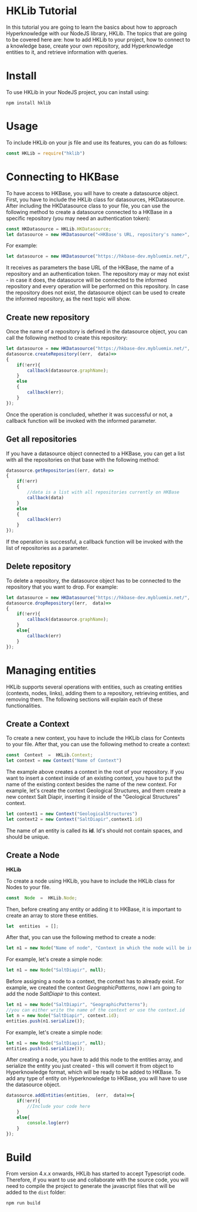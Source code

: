 # HKLib Tutorial

In this tutorial you are going to learn the basics about how to approach Hyperknowledge with our NodeJS library, HKLib. The topics that are going to be covered here are: how to add HKLib to your project, how to connect to a knowledge base, create your own repository, add Hyperknowledge entities to it, and retrieve information with queries. 

# Install

To use HKLib in your NodeJS project, you can install using:
```
npm install hklib
```

# Usage 
To include HKLib on your js file and use its features, you can do as follows:
```js 
const HKLib = require("hklib")
```
# Connecting to HKBase

To have access to HKBase, you will have to create a datasource object. First, you have to include the HKLib class for datasources, HKDatasource. After including the HKDatasource class to your file, you can use the following method to create a datasource connected to a HKBase in a specific repository (you may need an authentication token):

```js
const HKDatasource = HKLib.HKDatasource;
let datasource = new HKDatasource("<HKBase's URL, repository's name>", token);
```
 For example:
```js
let datasource = new HKDatasource("https://hkbase-dev.mybluemix.net/", "testRepository", "exampleToken");
```
It receives as parameters the base URL of the HKBase, the name of a repository and an authentication token. The repository may or may not exist - in case it does, the datasource will be connected to the informed repository and every operation will be performed on this repository. In case the repository does not exist, the datasource object can be used to create the informed repository, as the next topic will show.

## Create new repository

Once the name of a repository is defined in the datasource object, you can call the following method to create this repository:
```js
let datasource = new HKDatasource("https://hkbase-dev.mybluemix.net/", "testRepository", token);
datasource.createRepository((err,  data)=>
{
	if(!err){
		callback(datasource.graphName);
	}
    else
    {
        callback(err);
    }
});
``` 
Once the operation is concluded, whether it was successful or not, a callback function will be invoked with the informed parameter. 

## Get all repositories

If you have a datasource object connected to a HKBase, you can get a list with all the repositories on that base with the following method:
```js
datasource.getRepositories((err, data) =>
{
    if(!err)
    {
	    //data is a list with all repositories currently on HKBase
        callback(data)
    }
    else
    {
        callback(err)
    }
});
```
If the operation is successful, a callback function will be invoked with the list of repositories as a parameter.


## Delete repository
To delete a repository, the datasource object has to be connected to the repository that you want to drop. For example:
```js
let datasource = new HKDatasource("https://hkbase-dev.mybluemix.net/", "testRepository", token);
datasource.dropRepository((err,  data)=>
{
	if(!err){
		callback(datasource.graphName);
	}
	else{
		callback(err)
	}
});
```

# Managing entities

HKLib supports several operations with entities, such as creating entities (contexts, nodes, links), adding them to a repository, retrieving entities, and removing them. The following sections will explain each of these functionalities.

## Create a Context
To create a new context, you have to include the HKLib class for Contexts to your file. After that, you can use the following method to create a context:
```js
const  Context  =  HKLib.Context;
let context = new Context("Name of Context")
```
The example above creates a context in the root of your repository. If you want to insert a context inside of an existing context, you have to put the name of the existing context besides the name of the new context. For example, let's create the context Geological Structures, and them create a new context Salt Diapir, inserting it inside of the "Geological Structures" context.
```js
let context1 = new Context("GeologicalStructures")
let context2 = new Context("SaltDiapir",context1.id)
```
The name of an entity is called its **id**. Id's should not contain spaces, and should be unique.

## Create a Node


**HKLib**

To create a node using HKLib, you have to include the HKLib class for Nodes to your file.
```js
const  Node  =  HKLib.Node;
```
Then, before creating any entity or adding it to HKBase, it is important to create an array to store these entities.  
```js
let  entities  = [];
```
After that, you can use the following method to create a
 node:
```js
let n1 = new Node("Name of node", "Context in which the node will be inserted");
```
For example, let's create a simple node:
```js
let n1 = new Node("SaltDiapir", null);
```
Before assigning a node to a context, the context has to already exist.  For example, we created the context *GeographicPatterns*, now I am going to add the node *SaltDiapir* to this context.

```js
let n1 = new Node("SaltDiapir", "GeographicPatterns");
//you can either write the name of the context or use the context.id
let n = new Node("SaltDiapir", context.id);
entities.push(n1.serialize());
```
For example, let's create a simple node:
```js
let n1 = new Node("SaltDiapir", null);
entities.push(n1.serialize());
```
After creating a node, you have to add this node to the entities array, and serialize the entity you just created - this will convert it from object to Hyperknowledge format, which will be ready to be added to HKBase. To add any type of entity on Hyperknowledge to HKBase, you will have to use the datasource object. 

```js
datasource.addEntities(entities,  (err,  data)=>{
	if(!err){
		//Include your code here
	}
	else{
		console.log(err)
	}
});
```

# Build

From version 4.x.x onwards, HKLib has started to accept Typescript code. Therefore, if you want to use and collaborate with the source code, you will need to compile the project to generate the javascript files that will be added to the `dist` folder:

```
npm run build
```